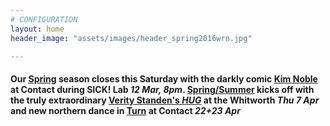 ```yaml
---
# CONFIGURATION
layout: home
header_image: "assets/images/header_spring2016wrn.jpg"

---
```

#### Our [Spring](/current/2016-spring) season closes this Saturday with the darkly comic [Kim Noble](/current/2016-spring/noble) at Contact during SICK! Lab *12 Mar, 8pm*. [Spring/Summer](/current/2016-springsummer) kicks off with the truly extraordinary [Verity Standen's *HUG*](/current/2016-springsummer/standen) at the Whitworth *Thu 7 Apr* and new northern dance in [Turn](/current/2016-turn) at Contact *22+23 Apr*
